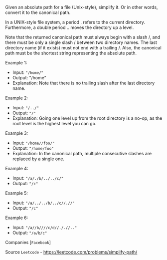 Given an absolute path for a file (Unix-style), simplify it. Or in other words, convert it to the canonical path.

In a UNIX-style file system, a period . refers to the current directory. Furthermore, a double period .. moves the directory up a level.

Note that the returned canonical path must always begin with a slash /, and there must be only a single slash / between two directory names. The last directory name (if it exists) must not end with a trailing /. Also, the canonical path must be the shortest string representing the absolute path.

 
Example 1:

- Input: `"/home/"`
- Output: "/home"
- Explanation: Note that there is no trailing slash after the last directory name.

Example 2:

- Input: `"/../"`
- Output: `"/"`
- Explanation: Going one level up from the root directory is a no-op, as the root level is the highest level you can go.

Example 3:

- Input: `"/home//foo/"`
- Output: `"/home/foo"`
- Explanation: In the canonical path, multiple consecutive slashes are replaced by a single one.

Example 4:

- Input: `"/a/./b/../../c/"`
- Output: `"/c"`

Example 5:

- Input: `"/a/../../b/../c//.//"`
- Output: `"/c"`

Example 6:

- Input: `"/a//b////c/d//././/.."`
- Output: `"/a/b/c"`

Companies [`Facebook`]

Source `Leetcode` - https://leetcode.com/problems/simplify-path/
